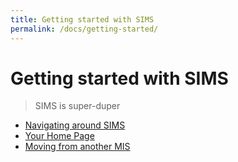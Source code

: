 ```yaml
---
title: Getting started with SIMS
permalink: /docs/getting-started/
---
```


# Getting started with SIMS

> SIMS is super-duper

- [Navigating around SIMS](navigation/)
- [Your Home Page](your-home-page/)
- [Moving from another MIS](#)
